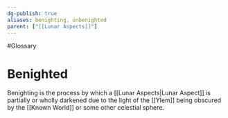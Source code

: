 ```yaml
---
dg-publish: true
aliases: benighting, unbenighted
parent: ["[[Lunar Aspects]]"]
---
```

#Glossary 
# Benighted

Benighting is the process by which a [[Lunar Aspects|Lunar Aspect]] is partially or wholly darkened due to the light of the [[Ylem]] being obscured by the [[Known World]] or some other celestial sphere.